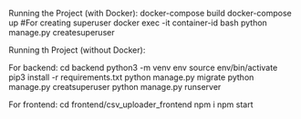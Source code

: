 

Running the Project (with Docker):
    docker-compose build
    docker-compose up
    #For creating superuser
    docker exec -it container-id bash
    python manage.py createsuperuser


Running th Project (without Docker):

For backend:
        cd backend
        python3 -m venv env
        source env/bin/activate
        pip3 install -r requirements.txt
        python manage.py migrate
        python manage.py creatsuperuser
        python manage.py runserver

For frontend:
        cd frontend/csv_uploader_frontend
        npm i
        npm start
